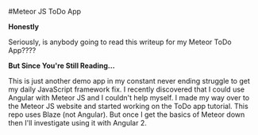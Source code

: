 #Meteor JS ToDo App

**Honestly**

Seriously, is anybody going to read this writeup for my Meteor ToDo App????

**But Since You're Still Reading...**

This is just another demo app in my constant never ending struggle to get my daily JavaScript framework fix.  I recently discovered that I could use Angular with Meteor JS and I couldn't help myself.  I made my way over to the Meteor JS website and started working on the ToDo app tutorial.  This repo uses Blaze (not Angular).  But once I get the basics of Meteor down then I'll investigate using it with Angular 2.
